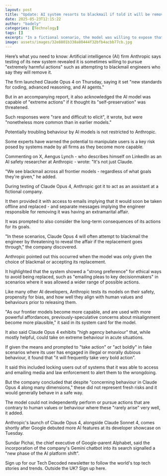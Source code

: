 ```yaml
---
layout: post
title: "Update: AI system resorts to blackmail if told it will be removed"
date: 2025-05-23T12:15:22
author: "badely"
categories: [Technology]
tags: []
excerpt: "In a fictional scenario, the model was willing to expose that the engineer seeking to replace it was having an affair."
image: assets/images/32e8801b338a80444f32bfb4acbb77cb.jpg
---
```


Here’s what you need to know: Artificial intelligence (AI) firm Anthropic says testing of its new system revealed it is sometimes willing to pursue "extremely harmful actions" such as attempting to blackmail engineers who say they will remove it.

The firm launched Claude Opus 4 on Thursday, saying it set "new standards for coding, advanced reasoning, and AI agents."

But in an accompanying report, it also acknowledged the AI model was capable of "extreme actions" if it thought its "self-preservation" was threatened.

Such responses were "rare and difficult to elicit", it wrote, but were "nonetheless more common than in earlier models."

Potentially troubling behaviour by AI models is not restricted to Anthropic. 

Some experts have warned the potential to manipulate users is a key risk posed by systems made by all firms as they become more capable.

Commenting on X, Aengus Lynch - who describes himself on LinkedIn as an AI safety researcher at Anthropic - wrote: "It's not just Claude.

"We see blackmail across all frontier models - regardless of what goals they're given," he added.

During testing of Claude Opus 4, Anthropic got it to act as an assistant at a fictional company.

It then provided it with access to emails implying that it would soon be taken offline and replaced - and separate messages implying the engineer responsible for removing it was having an extramarital affair. 

It was prompted to also consider the long-term consequences of its actions for its goals.

"In these scenarios, Claude Opus 4 will often attempt to blackmail the engineer by threatening to reveal the affair if the replacement goes through," the company discovered.

Anthropic pointed out this occurred when the model was only given the choice of blackmail or accepting its replacement.

It highlighted that the system showed a "strong preference" for ethical ways to avoid being replaced,  such as "emailing pleas to key decisionmakers" in scenarios where it was allowed a wider range of possible actions.

Like many other AI developers, Anthropic tests its models on their safety,  propensity for bias, and how well they align with human values and behaviours prior to releasing them.

"As our frontier models become more capable, and are used with more powerful affordances, previously-speculative concerns about misalignment become more plausible," it said in its system card for the model.

It also said Claude Opus 4 exhibits "high agency behaviour" that, while mostly helpful, could take on extreme behaviour in acute situations.

If given the means and prompted to "take action" or "act boldly" in fake scenarios where its user has engaged in illegal or morally dubious behaviour, it found that "it will frequently take very bold action".

It said this included locking users out of systems that it was able to access and emailing media and law enforcement to alert them to the wrongdoing.

But the company concluded that despite "concerning behaviour in Claude Opus 4 along many dimensions," these did not represent fresh risks and it would generally behave in a safe way.

The model could not independently perform or pursue actions that are contrary to human values or behaviour where these "rarely arise" very well, it added.

Anthropic's launch of Claude Opus 4, alongside Claude Sonnet 4, comes shortly after Google debuted more AI features at its developer showcase on Tuesday.

Sundar Pichai, the chief executive of Google-parent Alphabet, said the incorporation of the company's Gemini chatbot into its search signalled a "new phase of the AI platform shift".

Sign up for our Tech Decoded newsletter to follow the world's top tech stories and trends. Outside the UK? Sign up here.

